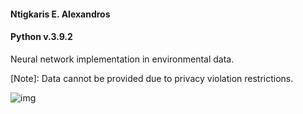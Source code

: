 #### Ntigkaris E. Alexandros
#### Python v.3.9.2

Neural network implementation in environmental data.

[Note]: Data cannot be provided due to privacy violation restrictions.

![img](https://user-images.githubusercontent.com/87975862/209556571-86cea39e-9157-4b41-a231-cd41c21cdaed.png)
